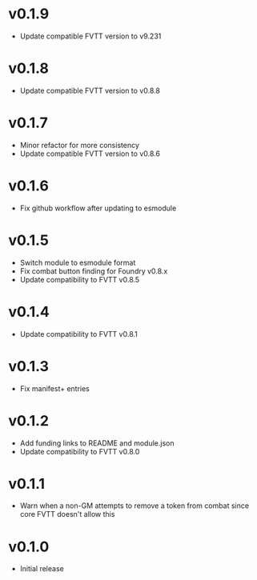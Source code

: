 # v0.1.9

- Update compatible FVTT version to v9.231

# v0.1.8

- Update compatible FVTT version to v0.8.8

# v0.1.7

- Minor refactor for more consistency
- Update compatible FVTT version to v0.8.6

# v0.1.6

- Fix github workflow after updating to esmodule

# v0.1.5

- Switch module to esmodule format
- Fix combat button finding for Foundry v0.8.x
- Update compatibility to FVTT v0.8.5

# v0.1.4

- Update compatibility to FVTT v0.8.1

# v0.1.3

- Fix manifest+ entries

# v0.1.2

- Add funding links to README and module.json
- Update compatibility to FVTT v0.8.0

# v0.1.1

- Warn when a non-GM attempts to remove a token from combat since core FVTT doesn't allow this

# v0.1.0

- Initial release
